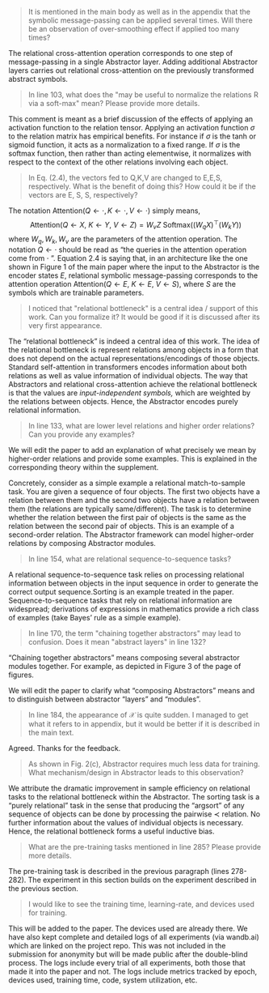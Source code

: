 > It is mentioned in the main body as well as in the appendix that the symbolic message-passing can be applied several times. Will there be an observation of over-smoothing effect if applied too many times?

The relational cross-attention operation corresponds to one step of message-passing in a single Abstractor layer. Adding additional Abstractor layers carries out relational cross-attention on the previously transformed abstract symbols.

> In line 103, what does the "may be useful to normalize the relations R via a soft-max" mean? Please provide more details.

This comment is meant as a brief discussion of the effects of applying an activation function to the relation tensor.  Applying an activation function $\sigma$ to the relation matrix has empirical benefits. For instance if $\sigma$  is the tanh or sigmoid function, it acts as a normalization to a fixed range. If $\sigma$ is the softmax function, then rather than acting elementwise, it normalizes with respect to the context of the other relations involving each object.

> In Eq. (2.4), the vectors fed to Q,K,V are changed to E,E,S, respectively. What is the benefit of doing this? How could it be if the vectors are E, S, S, respectively?

The notation $\mathrm{Attention}(Q \gets \cdot, K \gets \cdot, V \gets \cdot)$ simply means,
$$
\mathrm{Attention}(Q \gets X, \ K \gets Y, \ V \gets Z) = W_v Z \  \mathrm{Softmax}((W_q X)^\top (W_k Y))
$$
where $W_q, W_k, W_v$ are the parameters of the attention operation. The notation $Q \gets \cdot$ should be read as “the queries in the attention operation come from $\cdot$ ”. Equation 2.4 is saying that, in an architecture like the one shown in Figure 1 of the main paper where the input to the Abstractor is the encoder states $E$, relational symbolic message-passing corresponds to the attention operation $\mathrm{Attention}(Q \gets E, \ K \gets E, \ V \gets S)$, where $S$ are the symbols which are trainable parameters.

> I noticed that "relational bottleneck" is a central idea / support of this work. Can you formalize it? It would be good if it is discussed after its very first appearance.

The “relational bottleneck” is indeed a central idea of this work. The idea of the relational bottleneck is represent relations among objects in a form that does not depend on the actual representations/encodings of those objects. Standard self-attention in transformers encodes information about both relations as well as value information of individual objects. The way that Abstractors and relational cross-attention achieve the relational bottleneck is that the values are *input-independent symbols,* which are weighted by the relations between objects. Hence, the Abstractor encodes purely relational information.

> In line 133, what are lower level relations and higher order relations? Can you provide any examples?

We will edit the paper to add an explanation of what precisely we mean by higher-order relations and provide some examples. This is explained in the corresponding theory within the supplement.

Concretely, consider as a simple example a relational match-to-sample task. You are given a sequence of four objects. The first two objects have a relation between them and the second two objects have a relation between them (the relations are typically same/different). The task is to determine whether the relation between the first pair of objects is the same as the relation between the second pair of objects. This is an example of a second-order relation.  The Abstractor framework can model higher-order relations by composing Abstractor modules.

> In line 154, what are relational sequence-to-sequence tasks?

A relational sequence-to-sequence task relies on processing relational information between objects in the input sequence in order to generate the correct output sequence.Sorting is an example treated in the paper. Sequence-to-sequence tasks that rely on relational information are widespread; derivations of expressions in mathematics provide a rich class of examples (take Bayes’ rule as a simple example).


> In line 170, the term "chaining together abstractors" may lead to confusion. Does it mean "abstract layers" in line 132?

“Chaining together abstractors” means composing several abstractor modules together. For example, as depicted in Figure 3 of the page of figures.

We will edit the paper to clarify what “composing Abstractors” means and to distinguish between abstractor “layers” and “modules”.

> In line 184, the appearance of $\mathcal{X}$ is quite sudden. I managed to get what it refers to in appendix, but it would be better if it is described in the main text.

Agreed. Thanks for the feedback.

> As shown in Fig. 2(c), Abstractor requires much less data for training. What mechanism/design in Abstractor leads to this observation?

We attribute the dramatic improvement in sample efficiency on relational tasks to the relational bottleneck within the Abstractor. The sorting task is a “purely relational” task in the sense that producing the “argsort” of any sequence of objects can be done by processing the pairwise $\prec$ relation. No further information about the values of individual objects is necessary. Hence, the relational bottleneck forms a useful inductive bias.

> What are the pre-training tasks mentioned in line 285? Please provide more details.

The pre-training task is described in the previous paragraph (lines 278-282). The experiment in this section builds on the experiment described in the previous section. 

> I would like to see the training time, learning-rate, and devices used for training.

This will be added to the paper. The devices used are already there. We have also kept complete and detailed logs of all experiments (via wandb.ai) which are linked on the project repo. This was not included in the submission for anonymity but will be made public after the double-blind process. The logs include every trial of all experiments, both those that made it into the paper and not. The logs include metrics tracked by epoch, devices used, training time, code, system utilization, etc.